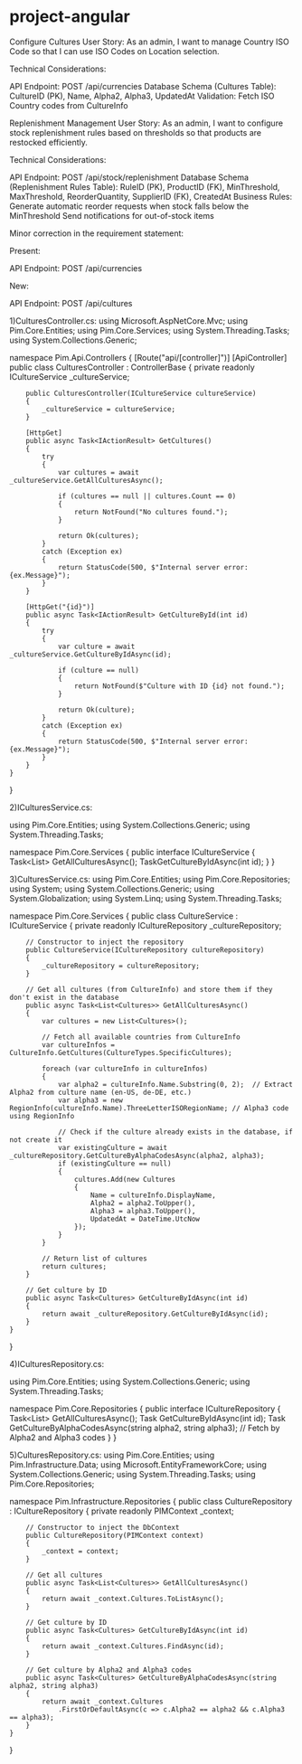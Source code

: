 # project-angular


Configure Cultures
User Story:
As an admin, I want to manage Country ISO Code so that I can use ISO Codes on Location selection.

Technical Considerations:

API Endpoint: POST /api/currencies
Database Schema (Cultures Table):
CultureID (PK), Name, Alpha2, Alpha3, UpdatedAt
Validation:
Fetch ISO Country codes from CultureInfo
 

Replenishment Management
User Story:
As an admin, I want to configure stock replenishment rules based on thresholds so that products are restocked efficiently.

Technical Considerations:

API Endpoint: POST /api/stock/replenishment
Database Schema (Replenishment Rules Table):
RuleID (PK), ProductID (FK), MinThreshold, MaxThreshold, ReorderQuantity, SupplierID (FK), CreatedAt
Business Rules:
Generate automatic reorder requests when stock falls below the MinThreshold
Send notifications for out-of-stock items











Minor correction in the requirement statement:

Present:

API Endpoint: POST /api/currencies

 

New:

API Endpoint: POST /api/cultures


1)CulturesController.cs:
using Microsoft.AspNetCore.Mvc;
using Pim.Core.Entities;
using Pim.Core.Services;
using System.Threading.Tasks;
using System.Collections.Generic;

namespace Pim.Api.Controllers
{
    [Route("api/[controller]")]
    [ApiController]
    public class CulturesController : ControllerBase
    {
        private readonly ICultureService _cultureService;

        public CulturesController(ICultureService cultureService)
        {
            _cultureService = cultureService;
        }

        [HttpGet]
        public async Task<IActionResult> GetCultures()
        {
            try
            {
                var cultures = await _cultureService.GetAllCulturesAsync();

                if (cultures == null || cultures.Count == 0)
                {
                    return NotFound("No cultures found.");
                }

                return Ok(cultures);
            }
            catch (Exception ex)
            {
                return StatusCode(500, $"Internal server error: {ex.Message}");
            }
        }

        [HttpGet("{id}")]
        public async Task<IActionResult> GetCultureById(int id)
        {
            try
            {
                var culture = await _cultureService.GetCultureByIdAsync(id);

                if (culture == null)
                {
                    return NotFound($"Culture with ID {id} not found.");
                }

                return Ok(culture);
            }
            catch (Exception ex)
            {
                return StatusCode(500, $"Internal server error: {ex.Message}");
            }
        }
    }
}

2)ICulturesService.cs:

using Pim.Core.Entities;
using System.Collections.Generic;
using System.Threading.Tasks;

namespace Pim.Core.Services
{
    public interface ICultureService
    {
        Task<List<Cultures>> GetAllCulturesAsync();
        Task<Cultures>GetCultureByIdAsync(int id);
    }
}

3)CulturesService.cs:
using Pim.Core.Entities;
using Pim.Core.Repositories;
using System;
using System.Collections.Generic;
using System.Globalization;
using System.Linq;
using System.Threading.Tasks;

namespace Pim.Core.Services
{
    public class CultureService : ICultureService
    {
        private readonly ICultureRepository _cultureRepository;

        // Constructor to inject the repository
        public CultureService(ICultureRepository cultureRepository)
        {
            _cultureRepository = cultureRepository;
        }

        // Get all cultures (from CultureInfo) and store them if they don't exist in the database
        public async Task<List<Cultures>> GetAllCulturesAsync()
        {
            var cultures = new List<Cultures>();

            // Fetch all available countries from CultureInfo
            var cultureInfos = CultureInfo.GetCultures(CultureTypes.SpecificCultures);

            foreach (var cultureInfo in cultureInfos)
            {
                var alpha2 = cultureInfo.Name.Substring(0, 2);  // Extract Alpha2 from culture name (en-US, de-DE, etc.)
                var alpha3 = new RegionInfo(cultureInfo.Name).ThreeLetterISORegionName; // Alpha3 code using RegionInfo

                // Check if the culture already exists in the database, if not create it
                var existingCulture = await _cultureRepository.GetCultureByAlphaCodesAsync(alpha2, alpha3);
                if (existingCulture == null)
                {
                    cultures.Add(new Cultures
                    {
                        Name = cultureInfo.DisplayName,
                        Alpha2 = alpha2.ToUpper(),
                        Alpha3 = alpha3.ToUpper(),
                        UpdatedAt = DateTime.UtcNow
                    });
                }
            }

            // Return list of cultures
            return cultures;
        }

        // Get culture by ID
        public async Task<Cultures> GetCultureByIdAsync(int id)
        {
            return await _cultureRepository.GetCultureByIdAsync(id);
        }
    }
}

4)ICulturesRepository.cs:

using Pim.Core.Entities;
using System.Collections.Generic;
using System.Threading.Tasks;

namespace Pim.Core.Repositories
{
    public interface ICultureRepository
    {
        Task<List<Cultures>> GetAllCulturesAsync();
        Task<Cultures> GetCultureByIdAsync(int id);
        Task<Cultures> GetCultureByAlphaCodesAsync(string alpha2, string alpha3); // Fetch by Alpha2 and Alpha3 codes
    }
}

5)CulturesRepository.cs:
using Pim.Core.Entities;
using Pim.Infrastructure.Data;
using Microsoft.EntityFrameworkCore;
using System.Collections.Generic;
using System.Threading.Tasks;
using Pim.Core.Repositories;

namespace Pim.Infrastructure.Repositories
{
    public class CultureRepository : ICultureRepository
    {
        private readonly PIMContext _context;

        // Constructor to inject the DbContext
        public CultureRepository(PIMContext context)
        {
            _context = context;
        }

        // Get all cultures
        public async Task<List<Cultures>> GetAllCulturesAsync()
        {
            return await _context.Cultures.ToListAsync();
        }

        // Get culture by ID
        public async Task<Cultures> GetCultureByIdAsync(int id)
        {
            return await _context.Cultures.FindAsync(id);
        }

        // Get culture by Alpha2 and Alpha3 codes
        public async Task<Cultures> GetCultureByAlphaCodesAsync(string alpha2, string alpha3)
        {
            return await _context.Cultures
                .FirstOrDefaultAsync(c => c.Alpha2 == alpha2 && c.Alpha3 == alpha3);
        }
    }
}




































